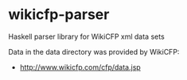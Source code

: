 wikicfp-parser
==============

Haskell parser library for WikiCFP xml data sets

Data in the data directory was provided by WikiCFP:

  * http://www.wikicfp.com/cfp/data.jsp
